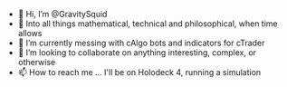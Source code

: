 - 👋 Hi, I’m @GravitySquid
- 👀 Into all things mathematical, technical and philosophical, when time allows
- 🌱 I’m currently messing with cAlgo bots and indicators for cTrader
- 💞️ I’m looking to collaborate on anything interesting, complex, or otherwise
- 📫 How to reach me ... I'll be on Holodeck 4, running a simulation

<!---
GravitySquid/GravitySquid is a ✨ special ✨ repository because its `README.md` (this file) appears on your GitHub profile.
You can click the Preview link to take a look at your changes.
--->
